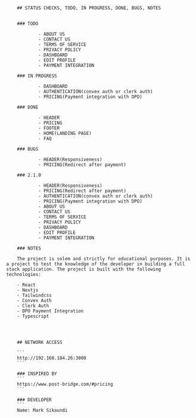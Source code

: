 
        ## STATUS CHECKS, TODO, IN PROGRESS, DONE, BUGS, NOTES


        ### TODO
        
                - ABOUT US
                - CONTACT US
                - TERMS OF SERVICE
                - PRIVACY POLICY
                - DASHBOARD
                - EDIT PROFILE
                - PAYMENT INTEGRATION

        ### IN PROGRESS

                - DASHBOARD
                - AUTHENTICATION(convex auth or clerk auth)
                - PRICING(Payment integration with DPO) 

        ### DONE

                - HEADER
                - PRICING
                - FOOTER
                - HOME(LANDING PAGE)
                - FAQ

        ### BUGS

                - HEADER(Responsiveness)
                - PRICING(Redirect after payment)

        ### 2.1.0

                - HEADER(Responsiveness)
                - PRICING(Redirect after payment)
                - AUTHENTICATION(convex auth or clerk auth)
                - PRICING(Payment integration with DPO) 
                - ABOUT US
                - CONTACT US
                - TERMS OF SERVICE
                - PRIVACY POLICY
                - DASHBOARD
                - EDIT PROFILE
                - PAYMENT INTEGRATION

        ### NOTES

        The project is solem and strictly for educational purposes. It is a project to test the knowledge of the developer in building a full stack application. The project is built with the following technologies: 
        
        - React
        - Nextjs
        - Tailwindcss
        - Convex Auth
        - Clerk Auth
        - DPO Payment Integration
        - Typescript


       

        ## NETWORK ACCESS
        
        ```
        http://192.168.184.26:3000
        ```

        ### INSPIRED BY
        ```
        https://www.post-bridge.com/#pricing
        ```

        ### DEVELOPER
        ```
        Name: Mark Sikaundi


